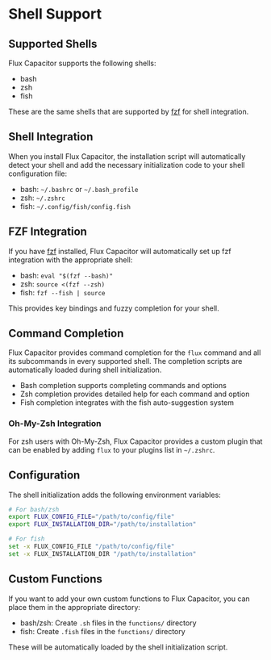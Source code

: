 # Shell Support

## Supported Shells

Flux Capacitor supports the following shells:

- bash
- zsh
- fish

These are the same shells that are supported by [fzf](https://github.com/junegunn/fzf) for shell integration.

## Shell Integration

When you install Flux Capacitor, the installation script will automatically detect your shell and add the necessary initialization code to your shell configuration file:

- bash: `~/.bashrc` or `~/.bash_profile`
- zsh: `~/.zshrc`
- fish: `~/.config/fish/config.fish`

## FZF Integration

If you have [fzf](https://github.com/junegunn/fzf) installed, Flux Capacitor will automatically set up fzf integration with the appropriate shell:

- bash: `eval "$(fzf --bash)"`
- zsh: `source <(fzf --zsh)`
- fish: `fzf --fish | source`

This provides key bindings and fuzzy completion for your shell.

## Command Completion

Flux Capacitor provides command completion for the `flux` command and all its subcommands in every supported shell. The completion scripts are automatically loaded during shell initialization.

- Bash completion supports completing commands and options
- Zsh completion provides detailed help for each command and option
- Fish completion integrates with the fish auto-suggestion system

### Oh-My-Zsh Integration

For zsh users with Oh-My-Zsh, Flux Capacitor provides a custom plugin that can be enabled by adding `flux` to your plugins list in `~/.zshrc`.

## Configuration

The shell initialization adds the following environment variables:

```bash
# For bash/zsh
export FLUX_CONFIG_FILE="/path/to/config/file"
export FLUX_INSTALLATION_DIR="/path/to/installation"

# For fish
set -x FLUX_CONFIG_FILE "/path/to/config/file"
set -x FLUX_INSTALLATION_DIR "/path/to/installation"
```

## Custom Functions

If you want to add your own custom functions to Flux Capacitor, you can place them in the appropriate directory:

- bash/zsh: Create `.sh` files in the `functions/` directory
- fish: Create `.fish` files in the `functions/` directory

These will be automatically loaded by the shell initialization script.